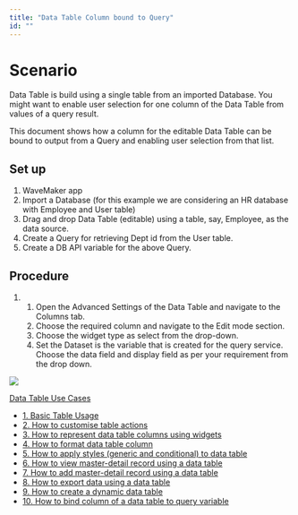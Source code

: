 ```yaml
---
title: "Data Table Column bound to Query"
id: ""
---
```


# Scenario

Data Table is build using a single table from an imported Database. You might want to enable user selection for one column of the Data Table from values of a query result.

This document shows how a column for the editable Data Table can be bound to output from a Query and enabling user selection from that list.

## Set up

1. WaveMaker app
2. Import a Database (for this example we are considering an HR database with Employee and User table)
3. Drag and drop Data Table (editable) using a table, say, Employee, as the data source.
4. Create a Query for retrieving Dept id from the User table.
5. Create a DB API variable for the above Query.

## Procedure

1. 1. Open the Advanced Settings of the Data Table and navigate to the Columns tab.
    2. Choose the required column and navigate to the Edit mode section.
    3. Choose the widget type as select from the drop-down.
    4. Set the Dataset is the variable that is created for the query service. Choose the data field and display field as per your requirement from the drop down.

[![](../assets/DT_query.png)](../assets/DT_query.png)

[Data Table Use Cases](/learn/app-development/widgets/datalive/datatable/data-table-use-cases/)

- [1\. Basic Table Usage](/learn/app-development/widgets/datalive/datatable/data-table-basic-usage/)
- [2\. How to customise table actions](/learn/how-tos/data-table-actions/)
- [3\. How to represent data table columns using widgets](/learn/how-tos/data-table-widget-representations/)
- [4\. How to format data table column](/learn/how-tos/data-table-format/)
- [5\. How to apply styles (generic and conditional) to data table](/learn/how-tos/data-table-styling/)
- [6\. How to view master-detail record using a data table](/learn/how-tos/view-master-detail-data-records-using-data-table/)
- [7\. How to add master-detail record using a data table](/learn/how-tos/add-master-detail-records-using-data-table/)
- [8\. How to export data using a data table](/learn/how-tos/export-data-data-table/)
- [9\. How to create a dynamic data table](/learn/how-tos/dynamic-data-tables/)
- [10\. How to bind column of a data table to query variable](/learn/how-tos/data-table-column-bound-query/)
